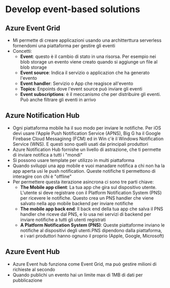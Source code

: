 # Develop event-based solutions

## Azure Event Grid

- Mi permette di creare applicazioni usando una architterttura serverless fornendomi una piattaforma per gestire gli eventi
- Concetti:
  - **Event**: questo è il cambio di stato in una risorsa. Per esempio nei blob storage un evento viene creato quando si aggiunge un file al blob storage
  - **Event source**: Indica il servizio o applicazion che ha generato l'evento
  - **Event handler**: Servizio o App che reagisce all'evento
  - **Topics**: Enpoints dove l'event source può inviare gli eventi
  - **Event subscriptions**: è il meccanismo che per distribuire gli eventi. Può anche filtrare gli eventi in arrivo
  
## Azure Notification Hub

- Ogni piattaforma mobile ha il suo modo per inviare le notifiche. Per iOS devi usare l'Apple Push Notification Service (APNS), Big G ha il Google Firebase Cloud Messaginng (FCM) ed in Win c'è il Windows Notification Service (WNS). E questi sono quelli usati dai principali produttori
- Azure Notification Hub fornishe un livello di astrazione, che ti permette di inviare notifica a tutti i "mondi"
- Si possono usare template per utilizzo in multi piattaforma
- Quando sviluppi una app mobile e vuoi manadare notifica a chi non ha la app aperta usi le push notification. Queste notifiche ti permettono di interagire con chi è "offline"
- Per permettere questa iterazione asincrona ci sono tre parti chiave:
  - **The Mobile app client**: La tua app che gira sul dispositivo utente. L'utente si deve registrare con il Platform Notification System (PNS) per ricevere le notifiche. Questo crea un PNS handler che viene salvato nella app mobile backend per inviare notifiche
  - **The mobile app back end**: Il back end della tua app che salva il PNS handler che riceve dal PNS, e lo usa nei servizi di backend per inviare notifiche a tutti gli utenti registrati
  - **A Platform Notification System (PNS)**: Queste piattaforme inviano le notifiche al dispositivi degli utenti.PNS dipendono dalla piattaforma, e i vari produttori hanno ognuno il proprio (Apple, Google, Microsoft)

## Azure Event Hub

- Azure Event hub funziona come Event Grid, ma può gestire milioni di richieste al secondo
- Quando publichi un evento hai un limite max di 1MB di dati per pubblicazione